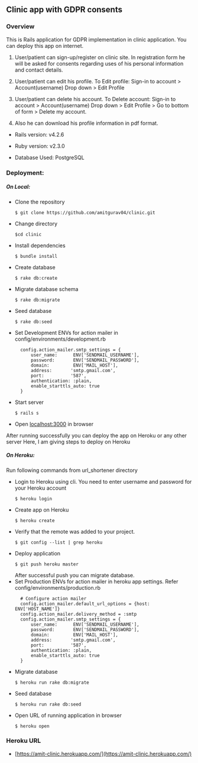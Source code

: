 ## Clinic app with GDPR consents

### Overview
This is Rails application for GDPR implementation in clinic application. You can deploy this app on internet. 
1. User/patient can sign-up/register on clinic site. In registration form he will be asked for consents regarding uses of his personal information and contact details.

2. User/patient can edit his profile. To Edit profile:
    Sign-in to account > Account(username) Drop down > Edit Profile

3. User/patient can delete his account. To Delete account:
    Sign-in to account > Account(username) Drop down > Edit Profile > Go to bottom of form > Delete my account.
 
4. Also he can download his profile information in pdf format.

* Rails version: v4.2.6

* Ruby version: v2.3.0

* Database Used:  PostgreSQL

### Deployment:
##### On Local:
* Clone the repository
    ```
    $ git clone https://github.com/amitgurav04/clinic.git
    ```
* Change directory
    ```
    $cd clinic
    ```
* Install dependencies
    ```
    $ bundle install
    ```
* Create database
    ```
    $ rake db:create
    ```
* Migrate database schema
    ```
    $ rake db:migrate
    ```
* Seed database
    ```
    $ rake db:seed
    ```
* Set Development ENVs for action mailer in config/environments/development.rb 
    ``` 
      config.action_mailer.smtp_settings = {
          user_name:      ENV['SENDMAIL_USERNAME'],
          password:       ENV['SENDMAIL_PASSWORD'],
          domain:         ENV['MAIL_HOST'],
          address:       'smtp.gmail.com',
          port:          '587',
          authentication: :plain,
          enable_starttls_auto: true
      }

    ```
* Start server
    ```
    $ rails s
    ```
* Open [localhost:3000](http://localhost:3000) in browser

After running successfully you can deploy the app on Heroku or any other server
Here, I am giving steps to deploy on Heroku
##### On Heroku:
Run following commands from url_shortener directory
* Login to Heroku using cli. You need to enter username and password for your Heroku account
    ```
    $ heroku login
    ```
* Create app on Heroku
    ```
    $ heroku create
    ```
* Verify that the remote was added to your project.
    ```
    $ git config --list | grep heroku
    ```
* Deploy application
    ```
    $ git push heroku master
    ```
    After successful push you can migrate database.
* Set Production ENVs for action mailer in heroku app settings. Refer config/environments/production.rb 
    ``` 
      # Configure action mailer
      config.action_mailer.default_url_options = {host: ENV['HOST_NAME']}
      config.action_mailer.delivery_method = :smtp
      config.action_mailer.smtp_settings = {
          user_name:      ENV['SENDMAIL_USERNAME'],
          password:       ENV['SENDMAIL_PASSWORD'],
          domain:         ENV['MAIL_HOST'],
          address:       'smtp.gmail.com',
          port:          '587',
          authentication: :plain,
          enable_starttls_auto: true
      }
    ```
* Migrate database
    ```
    $ heroku run rake db:migrate
    ```
* Seed database
    ```
    $ heroku run rake db:seed
    ```
* Open URL of running application in browser
    ```
    $ heroku open
    ```

### Heroku URL
* [https://amit-clinic.herokuapp.com/](https://amit-clinic.herokuapp.com/)

